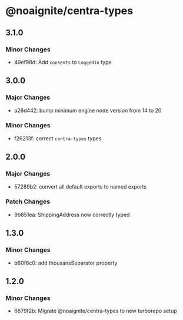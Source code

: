 # @noaignite/centra-types

## 3.1.0

### Minor Changes

- 49ef98d: Add `consents` to `LoggedIn` type

## 3.0.0

### Major Changes

- a26d442: bump minimum engine node version from 14 to 20

### Minor Changes

- f26213f: correct `centra-types` types

## 2.0.0

### Major Changes

- 57289b2: convert all default exports to named exports

### Patch Changes

- 9b851ea: ShippingAddress now correctly typed

## 1.3.0

### Minor Changes

- b60f6c0: add thousansSeparator property

## 1.2.0

### Minor Changes

- 6679f2b: Migrate @noaignite/centra-types to new turborepo setup
